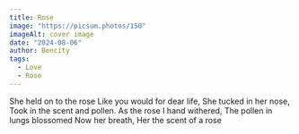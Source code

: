 ```yaml
---
title: Rose
image: "https://picsum.photos/150"
imageAlt: cover image
date: "2024-08-06"
author: Bencity
tags:
  - Love
  - Rose
---
```


She held on to the rose
Like you would for dear life,
She tucked in her nose,
Took in the scent and pollen.
As the rose I hand withered,
The pollen in lungs blossomed
Now her breath,
Her the scent of a rose

